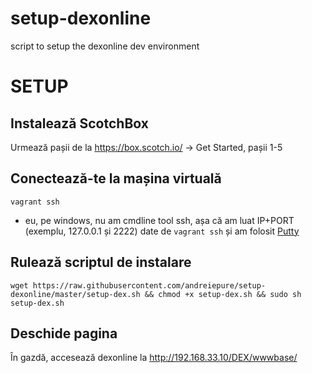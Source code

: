 # setup-dexonline

script to setup the dexonline dev environment

# SETUP

## Instalează ScotchBox

Urmează pașii de la https://box.scotch.io/ -> Get Started, pașii 1-5

## Conectează-te la mașina virtuală
  `vagrant ssh`
- eu, pe windows, nu am cmdline tool ssh, așa că am luat IP+PORT (exemplu, 127.0.0.1 și 2222) date de `vagrant ssh` și am folosit [Putty](http://www.putty.org/)

## Rulează scriptul de instalare
  `wget https://raw.githubusercontent.com/andreiepure/setup-dexonline/master/setup-dex.sh && chmod +x setup-dex.sh && sudo sh setup-dex.sh`

## Deschide pagina

În gazdă, accesează dexonline la http://192.168.33.10/DEX/wwwbase/
